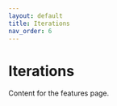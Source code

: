 ```yaml
---
layout: default
title: Iterations
nav_order: 6
---
```


# Iterations

Content for the features page.

